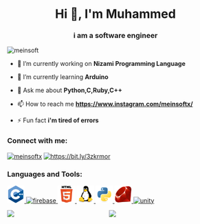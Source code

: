 <h1 align="center">Hi 👋, I'm Muhammed</h1>
<h3 align="center">i am a software engineer</h3>

<p align="left"> <img src="https://komarev.com/ghpvc/?username=meinsoft&label=Profile%20views&color=0e75b6&style=flat" alt="meinsoft" /> </p>

- 🔭 I’m currently working on **Nizami Programming Language**

- 🌱 I’m currently learning **Arduino**

- 💬 Ask me about **Python,C,Ruby,C++**

- 📫 How to reach me **https://www.instagram.com/meinsoftx/**

- ⚡ Fun fact **i'm tired of errors**

<h3 align="left">Connect with me:</h3>
<p align="left">
<a href="https://instagram.com/meinsoftx" target="blank"><img align="center" src="https://raw.githubusercontent.com/rahuldkjain/github-profile-readme-generator/master/src/images/icons/Social/instagram.svg" alt="meinsoftx" height="30" width="40" /></a>
<a href="https://www.youtube.com/channel/UCipDDJj1idVwX_wDXeFN6gQ" target="blank"><img align="center" src="https://raw.githubusercontent.com/rahuldkjain/github-profile-readme-generator/master/src/images/icons/Social/youtube.svg" alt="https://bit.ly/3zkrmor" height="30" width="40" /></a>
</p>

<h3 align="left">Languages and Tools:</h3>
<p align="left"> <a href="https://www.w3schools.com/cpp/" target="_blank" rel="noreferrer"> <img src="https://raw.githubusercontent.com/devicons/devicon/master/icons/cplusplus/cplusplus-original.svg" alt="cplusplus" width="40" height="40"/> </a> <a href="https://firebase.google.com/" target="_blank" rel="noreferrer"> <img src="https://www.vectorlogo.zone/logos/firebase/firebase-icon.svg" alt="firebase" width="40" height="40"/> </a> <a href="https://www.w3.org/html/" target="_blank" rel="noreferrer"> <img src="https://raw.githubusercontent.com/devicons/devicon/master/icons/html5/html5-original-wordmark.svg" alt="html5" width="40" height="40"/> </a> <a href="https://www.linux.org/" target="_blank" rel="noreferrer"> <img src="https://raw.githubusercontent.com/devicons/devicon/master/icons/linux/linux-original.svg" alt="linux" width="40" height="40"/> </a> <a href="https://www.python.org" target="_blank" rel="noreferrer"> <img src="https://raw.githubusercontent.com/devicons/devicon/master/icons/python/python-original.svg" alt="python" width="40" height="40"/> </a> <a href="https://www.ruby-lang.org/en/" target="_blank" rel="noreferrer"> <img src="https://raw.githubusercontent.com/devicons/devicon/master/icons/ruby/ruby-original.svg" alt="ruby" width="40" height="40"/> </a> <a href="https://unity.com/" target="_blank" rel="noreferrer"> <img src="https://www.vectorlogo.zone/logos/unity3d/unity3d-icon.svg" alt="unity" width="40" height="40"/> </a> </p>

<img align="left" width="47%" src="https://github-readme-stats.vercel.app/api?username=meinsoft&show_icons=true&theme=radical"/>
<img align="left" width="47%" src="https://github-readme-stats.vercel.app/api/top-langs/?username=meinsoft&layout=compact"/>
